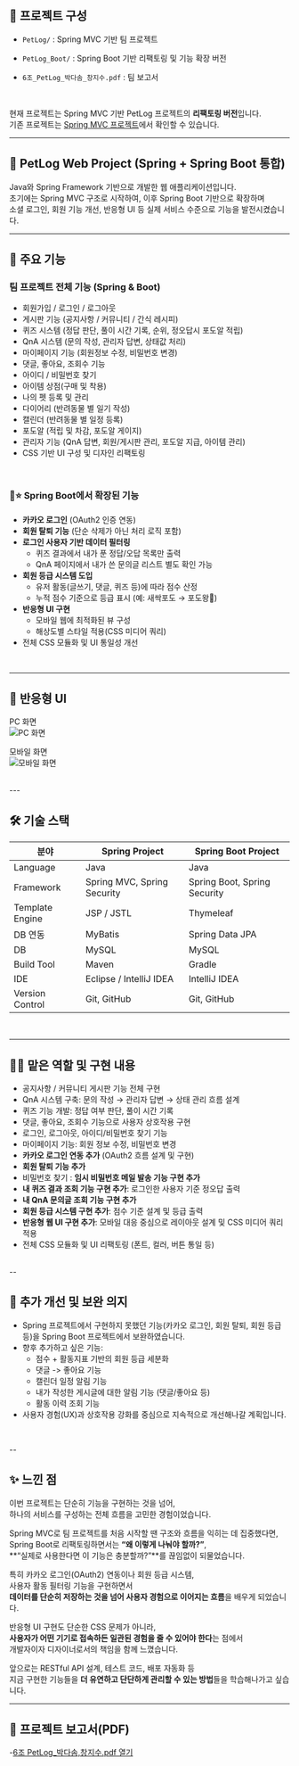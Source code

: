 ## 📁 프로젝트 구성

- `PetLog/` : Spring MVC 기반 팀 프로젝트
- `PetLog_Boot/` : Spring Boot 기반 리팩토링 및 기능 확장 버전
- `6조_PetLog_박다솜_창지수.pdf` : 팀 보고서

  <br>

현재 프로젝트는 Spring MVC 기반 PetLog 프로젝트의 **리팩토링 버전**입니다.  
기존 프로젝트는 [Spring MVC 프로젝트](https://github.com/jisu-chang/spring-project)에서 확인할 수 있습니다.

---

## 🐶 PetLog Web Project (Spring + Spring Boot 통합)

Java와 Spring Framework 기반으로 개발한 웹 애플리케이션입니다.  
초기에는 Spring MVC 구조로 시작하여, 이후 Spring Boot 기반으로 확장하며  
소셜 로그인, 회원 기능 개선, 반응형 UI 등 실제 서비스 수준으로 기능을 발전시켰습니다.
<br>

---


## 📌 주요 기능

### 팀 프로젝트 전체 기능 (Spring & Boot)
- 회원가입 / 로그인 / 로그아웃
- 게시판 기능 (공지사항 / 커뮤니티 / 간식 레시피)
- 퀴즈 시스템 (정답 판단, 풀이 시간 기록, 순위, 정오답시 포도알 적립)
- QnA 시스템 (문의 작성, 관리자 답변, 상태값 처리)
- 마이페이지 기능 (회원정보 수정, 비밀번호 변경)
- 댓글, 좋아요, 조회수 기능
- 아이디 / 비밀번호 찾기
- 아이템 상점(구매 및 착용)
- 나의 펫 등록 및 관리
- 다이어리 (반려동물 별 일기 작성)
- 캘린더 (반려동물 별 일정 등록)
- 포도알 (적립 및 차감, 포도알 게이지)
- 관리자 기능 (QnA 답변, 회원/게시판 관리, 포도알 지급, 아이템 관리)
- CSS 기반 UI 구성 및 디자인 리팩토링
<br>

### 💫⭐ Spring Boot에서 확장된 기능
- **카카오 로그인** (OAuth2 인증 연동)
- **회원 탈퇴 기능** (단순 삭제가 아닌 처리 로직 포함)
- **로그인 사용자 기반 데이터 필터링**
  - 퀴즈 결과에서 내가 푼 정답/오답 목록만 출력
  - QnA 페이지에서 내가 쓴 문의글 리스트 별도 확인 가능
- **회원 등급 시스템 도입**
  - 유저 활동(글쓰기, 댓글, 퀴즈 등)에 따라 점수 산정
  - 누적 점수 기준으로 등급 표시 (예: 새싹포도 → 포도왕👑)
- **반응형 UI 구현**
  - 모바일 웹에 최적화된 뷰 구성
  - 해상도별 스타일 적용(CSS 미디어 쿼리)
- 전체 CSS 모듈화 및 UI 통일성 개선
<br>

---


## 📱 반응형 UI
PC 화면  
![PC 화면](./assets/pc.png)

모바일 화면  
![모바일 화면](./assets/mobile.png)

<br>
---


## 🛠 기술 스택

| 분야              | Spring Project                     | Spring Boot Project              |
|-------------------|------------------------------------|----------------------------------|
| Language          | Java                               | Java                             |
| Framework         | Spring MVC, Spring Security        | Spring Boot, Spring Security     |
| Template Engine   | JSP / JSTL                         | Thymeleaf                        |
| DB 연동           | MyBatis                            | Spring Data JPA                  |
| DB                | MySQL                              | MySQL                            |
| Build Tool        | Maven                              | Gradle                           |
| IDE               | Eclipse / IntelliJ IDEA            | IntelliJ IDEA                    |
| Version Control   | Git, GitHub                        | Git, GitHub                      |
<br>

---


## 🙋‍♀️ 맡은 역할 및 구현 내용

- 공지사항 / 커뮤니티 게시판 기능 전체 구현
- QnA 시스템 구축: 문의 작성 → 관리자 답변 → 상태 관리 흐름 설계
- 퀴즈 기능 개발: 정답 여부 판단, 풀이 시간 기록
- 댓글, 좋아요, 조회수 기능으로 사용자 상호작용 구현
- 로그인, 로그아웃, 아이디/비밀번호 찾기 기능
- 마이페이지 기능: 회원 정보 수정, 비밀번호 변경
- **카카오 로그인 연동 추가** (OAuth2 흐름 설계 및 구현)
- **회원 탈퇴 기능 추가**
- 비밀번호 찾기 : **임시 비밀번호 메일 발송 기능 구현 추가**
- **내 퀴즈 결과 조회 기능 구현 추가**: 로그인한 사용자 기준 정오답 출력
- **내 QnA 문의글 조회 기능 구현 추가**
- **회원 등급 시스템 구현 추가**: 점수 기준 설계 및 등급 출력
- **반응형 웹 UI 구현 추가**: 모바일 대응 중심으로 레이아웃 설계 및 CSS 미디어 쿼리 적용
- 전체 CSS 모듈화 및 UI 리팩토링 (폰트, 컬러, 버튼 통일 등)

<br>
--


## 🎯 추가 개선 및 보완 의지

- Spring 프로젝트에서 구현하지 못했던 기능(카카오 로그인, 회원 탈퇴, 회원 등급 등)을 Spring Boot 프로젝트에서 보완하였습니다.
- 향후 추가하고 싶은 기능:
  - 점수 + 활동지표 기반의 회원 등급 세분화
  - 댓글 -> 좋아요 기능
  - 캘린더 일정 알림 기능
  - 내가 작성한 게시글에 대한 알림 기능 (댓글/좋아요 등)
  - 활동 이력 조회 기능
- 사용자 경험(UX)과 상호작용 강화를 중심으로 지속적으로 개선해나갈 계획입니다.
<br>

--


## ✨ 느낀 점

이번 프로젝트는 단순히 기능을 구현하는 것을 넘어,  
하나의 서비스를 구성하는 전체 흐름을 고민한 경험이었습니다.  

Spring MVC로 팀 프로젝트를 처음 시작할 땐 구조와 흐름을 익히는 데 집중했다면,  
Spring Boot로 리팩토링하면서는 **“왜 이렇게 나눠야 할까?”**,  
**“실제로 사용한다면 이 기능은 충분할까?”**를 끊임없이 되물었습니다.  

특히 카카오 로그인(OAuth2) 연동이나 회원 등급 시스템,  
사용자 활동 필터링 기능을 구현하면서  
**데이터를 단순히 저장하는 것을 넘어 사용자 경험으로 이어지는 흐름**을 배우게 되었습니다.  

반응형 UI 구현도 단순한 CSS 문제가 아니라,  
**사용자가 어떤 기기로 접속하든 일관된 경험을 줄 수 있어야 한다**는 점에서  
개발자이자 디자이너로서의 책임을 함께 느꼈습니다.

앞으로는 RESTful API 설계, 테스트 코드, 배포 자동화 등  
지금 구현한 기능들을 **더 유연하고 단단하게 관리할 수 있는 방법**들을 학습해나가고 싶습니다.
<br>

---

## 📄 프로젝트 보고서(PDF)

-[6조 PetLog_박다솜,창지수.pdf 열기](./6조%20PetLog_%EB%B0%95%EB%8B%A4%EC%86%9C,%EC%B0%BD%EC%A7%80%EC%88%98.pdf)
